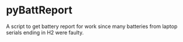 # pyBattReport
A script to get battery report for work since many batteries from laptop serials ending in H2 were faulty.
